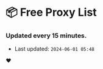 # :package: Free Proxy List
### Updated every 15 minutes.

- Last updated: `2024-06-01 05:48`

:heart:

